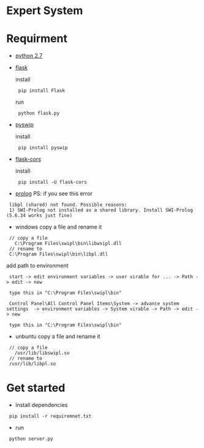 # Expert System

# Requirment
 - [python 2.7](https://www.python.org/)
  - [flask](http://flask.pocoo.org/)
    
     install
     ```
      pip install Flask
     ```
     
     run
     ```
      python flask.py
     ```
  - [pyswip](https://pypi.python.org/pypi/pyswip)
    
    install
     ```
      pip install pyswip
     ```
    
  - [flask-cors](https://flask-cors.readthedocs.io/en/latest/)
  
     install
     ```
      pip install -U flask-cors
     ```
 - [prolog](http://www.swi-prolog.org/)
   PS: if you see this error
```
 libpl (shared) not found. Possible reasons:
 1) SWI-Prolog not installed as a shared library. Install SWI-Prolog (5.6.34 works just fine)

```
  - windows
    copy a file and rename it 
   ```
    // copy a file
    C:\Program Files\swipl\bin\libwsipl.dll
    // rename to
    C:\Program Files\swipl\bin\libpl.dll 
   ```
   add path to environment
   ```
    start -> edit environment variables -> user virable for ... -> Path -> edit -> new
    
    type this in "C:\Program Files\swipl\bin"
    
    Control Panel\All Control Panel Items\System -> advance system settings  -> environment variables -> System virable -> Path -> edit -> new
    
    type this in "C:\Program Files\swipl\bin"
   ```
  - unbuntu
    copy a file and rename it 
   ```
    // copy a file
    /usr/lib/libswipl.so
    // rename to
    /usr/lib/libpl.so
   ```
   
# Get started
 - install dependencies
 ```
  pip install -r requiremnet.txt
 ```
 - run
 ```
  python server.py
```
